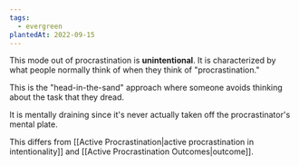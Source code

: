 ```yaml
---
tags:
  - evergreen
plantedAt: 2022-09-15
---
```

This mode out of procrastination is **unintentional**. It is characterized by what people normally think of when they think of "procrastination."

This is the "head-in-the-sand" approach where someone avoids thinking about the task that they dread.

It is mentally draining since it's never actually taken off the procrastinator's mental plate.

This differs from [[Active Procrastination|active procrastination in intentionality]] and [[Active Procrastination Outcomes|outcome]].